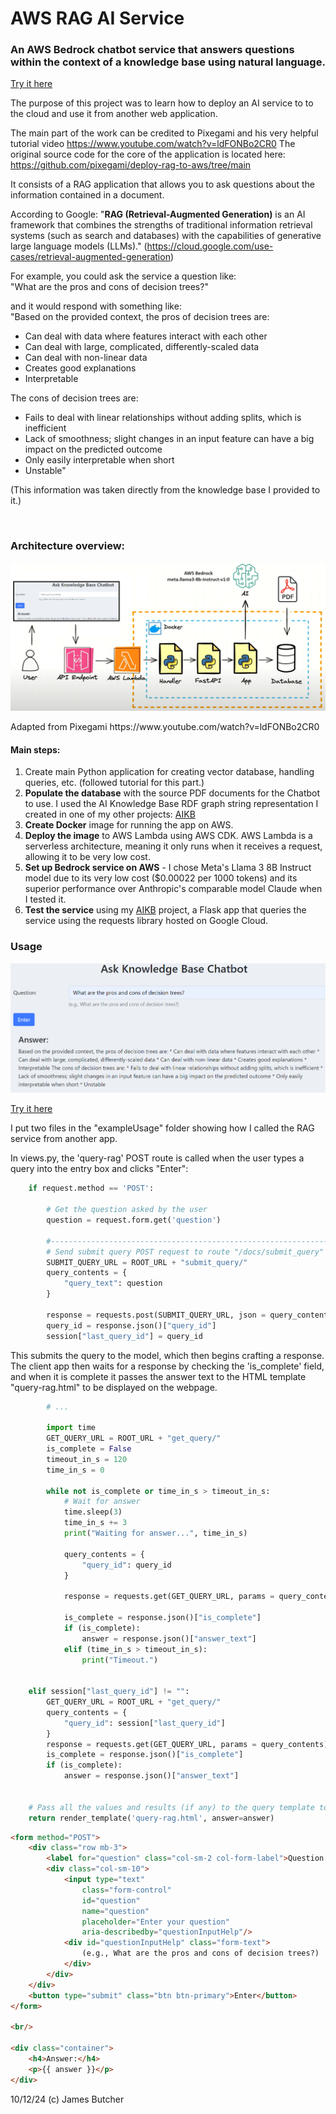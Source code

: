 # AWS RAG AI Service

### An AWS Bedrock chatbot service that answers questions within the context of a knowledge base using natural language.

[Try it here](https://aikb-bfe2tw67tq-ue.a.run.app/query-rag)

The purpose of this project was to learn how to deploy an AI service to to the cloud and use it from another web application.

The main part of the work can be credited to Pixegami and his very helpful tutorial video https://www.youtube.com/watch?v=ldFONBo2CR0
The original source code for the core of the application is located here: https://github.com/pixegami/deploy-rag-to-aws/tree/main

It consists of a RAG application that allows you to ask questions about the information contained in a document.

According to Google: "**RAG (Retrieval-Augmented Generation)** is an AI framework that combines the strengths of traditional information retrieval systems (such as search and databases) with the capabilities of generative large language models (LLMs)." (https://cloud.google.com/use-cases/retrieval-augmented-generation)

For example, you could ask the service a question like:
<br>
"What are the pros and cons of decision trees?" 

and it would respond with something like: 
<br>
"Based on the provided context, the pros of decision trees are: 
* Can deal with data where features interact with each other
* Can deal with large, complicated, differently-scaled data
* Can deal with non-linear data
* Creates good explanations
* Interpretable
  
The cons of decision trees are:
* Fails to deal with linear relationships without adding splits, which is inefficient
* Lack of smoothness; slight changes in an input feature can have a big impact on the predicted outcome
* Only easily interpretable when short
* Unstable"
  
(This information was taken directly from the knowledge base I provided to it.)

<br>

### Architecture overview:

<p align="center">
  <img src="https://github.com/jmsbutcher/AWS-RAG-AI-service/blob/main/readmeImages/architectureDiagram.png">
</p>
Adapted from Pixegami https://www.youtube.com/watch?v=ldFONBo2CR0

#### Main steps:

1. Create main Python application for creating vector database, handling queries, etc. (followed tutorial for this part.)
2. **Populate the database** with the source PDF documents for the Chatbot to use. I used the AI Knowledge Base RDF graph string representation I created in one of my other projects: [AIKB](https://github.com/jmsbutcher/AI-Knowledge-Base)
3. **Create Docker** image for running the app on AWS.
4. **Deploy the image** to AWS Lambda using AWS CDK. AWS Lambda is a serverless architecture, meaning it only runs when it receives a request, allowing it to be very low cost.
5. **Set up Bedrock service on AWS** - I chose Meta's Llama 3 8B Instruct model due to its very low cost ($0.00022 per 1000 tokens) and its superior performance over Anthropic's comparable model Claude when I tested it.
6. **Test the service** using my [AIKB](https://github.com/jmsbutcher/AI-Knowledge-Base) project, a Flask app that queries the service using the requests library hosted on Google Cloud.

### Usage

<p align="center">
  <img src="https://github.com/jmsbutcher/AWS-RAG-AI-service/blob/main/readmeImages/usageScreenshot.png">
</p>

[Try it here](https://aikb-bfe2tw67tq-ue.a.run.app/query-rag)

I put two files in the "exampleUsage" folder showing how I called the RAG service from another app.

In views.py, the 'query-rag' POST route is called when the user types a query into the entry box and clicks "Enter":

```python
    if request.method == 'POST':

        # Get the question asked by the user
        question = request.form.get('question')

        #------------------------------------------------------------------------------
        # Send submit query POST request to route "/docs/submit_query"
        SUBMIT_QUERY_URL = ROOT_URL + "submit_query/"
        query_contents = {
            "query_text": question
        }

        response = requests.post(SUBMIT_QUERY_URL, json = query_contents)
        query_id = response.json()["query_id"]
        session["last_query_id"] = query_id
```

This submits the query to the model, which then begins crafting a response. The client app then waits for a response by checking the 'is_complete' field, and when it is complete it passes the answer text to the HTML template "query-rag.html" to be displayed on the webpage.

```python
        # ...

        import time
        GET_QUERY_URL = ROOT_URL + "get_query/"
        is_complete = False
        timeout_in_s = 120
        time_in_s = 0

        while not is_complete or time_in_s > timeout_in_s:
            # Wait for answer
            time.sleep(3)
            time_in_s += 3
            print("Waiting for answer...", time_in_s)

            query_contents = {
                "query_id": query_id
            }

            response = requests.get(GET_QUERY_URL, params = query_contents)

            is_complete = response.json()["is_complete"]
            if (is_complete):
                answer = response.json()["answer_text"]
            elif (time_in_s > timeout_in_s):
                print("Timeout.")
                

    elif session["last_query_id"] != "":
        GET_QUERY_URL = ROOT_URL + "get_query/"
        query_contents = {
            "query_id": session["last_query_id"]
        }
        response = requests.get(GET_QUERY_URL, params = query_contents)
        is_complete = response.json()["is_complete"]
        if (is_complete):
            answer = response.json()["answer_text"]


    # Pass all the values and results (if any) to the query template to be displayed
    return render_template('query-rag.html', answer=answer)
```

```html
<form method="POST">
    <div class="row mb-3">
        <label for="question" class="col-sm-2 col-form-label">Question:</label>
        <div class="col-sm-10">
            <input type="text"
                class="form-control"
                id="question"
                name="question"
                placeholder="Enter your question"
                aria-describedby="questionInputHelp"/>
            <div id="questionInputHelp" class="form-text">
                (e.g., What are the pros and cons of decision trees?)
            </div>
        </div>
    </div>
    <button type="submit" class="btn btn-primary">Enter</button>
</form>

<br/>

<div class="container">
    <h4>Answer:</h4>
    <p>{{ answer }}</p>
</div>
```
   
10/12/24
(c) James Butcher
